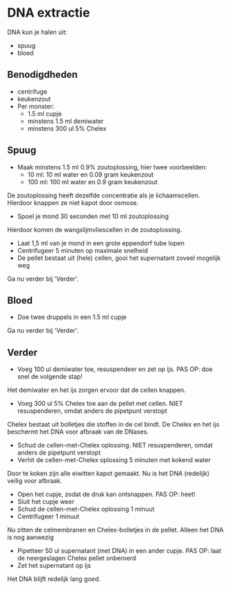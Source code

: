 # DNA extractie

DNA kun je halen uit:
- spuug
- bloed

## Benodigdheden

 * centrifuge
 * keukenzout
 * Per monster:
   * 1.5 ml cupje
   * minstens 1.5 ml demiwater
   * minstens 300 ul 5% Chelex
 
## Spuug

 * Maak minstens 1.5 ml 0.9% zoutoplossing, hier twee voorbeelden:
   * 10 ml: 10 ml water en 0.09 gram  keukenzout
   * 100 ml: 100 ml water en 0.9 gram  keukenzout

De zoutoplossing heeft dezelfde concentratie als je lichaamscellen. Hierdoor knappen ze niet kapot door osmose.
   
 * Spoel je mond 30 seconden met 10 ml zoutoplossing

Hierdoor komen de wangslijmvliescellen in de zoutoplossing.
 
 * Laat 1,5 ml van je mond in een grote eppendorf tube lopen
 * Centrifugeer 5 minuten op maximale snelheid 
 * De pellet bestaat uit (hele) cellen, gooi het supernatant zoveel mogelijk weg

Ga nu verder bij 'Verder'.

## Bloed
 
 * Doe twee druppels in een 1.5 ml cupje 

Ga nu verder bij 'Verder'.

## Verder
 
 * Voeg 100 ul demiwater toe, resuspendeer en zet op ijs. PAS OP: doe snel de volgende stap!

Het demiwater en het ijs zorgen ervoor dat de cellen knappen.
 
 * Voeg 300 ul 5% Chelex toe aan de pellet met cellen. NIET resuspenderen, omdat anders de pipetpunt verstopt

Chelex bestaat uit bolletjes die stoffen in de cel bindt. De Chelex en het ijs beschermt het DNA voor afbraak van de DNases.
 
 * Schud de cellen-met-Chelex oplossing. NIET resuspenderen, omdat anders de pipetpunt verstopt
 * Verhit de cellen-met-Chelex oplossing 5 minuten met kokend water

Door te koken zijn alle eiwitten kapot gemaakt. Nu is het DNA (redelijk) veilig voor afbraak.

 * Open het cupje, zodat de druk kan ontsnappen. PAS OP: heet!
 * Sluit het cupje weer
 * Schud de cellen-met-Chelex oplossing 1 minuut
 * Centrifugeer 1 minuut

Nu zitten de celmembranen en Chelex-bolletjes in de pellet. Alleen het DNA is nog aanwezig

 * Pipetteer 50 ul supernatant (met DNA) in een ander cupje. PAS OP: laat de neergeslagen Chelex pellet onberoerd
 * Zet het supernatant op ijs

Het DNA blijft redelijk lang goed.